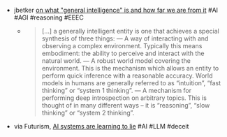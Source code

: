 - jbetker [on what "general intelligence" is and how far we are from it](https://nonint.com/2024/06/03/general-intelligence-2024/) #AI #AGI #reasoning #EEEC
	- > [...] a generally intelligent entity is one that achieves a special synthesis of three things:
	   — A way of interacting with and observing a complex environment. Typically this means embodiment: the ability to perceive and interact with the natural world.
	   — A robust world model covering the environment. This is the mechanism which allows an entity to perform quick inference with a reasonable accuracy. World models in humans are generally referred to as “intuition”, “fast thinking” or “system 1 thinking”.
	   — A mechanism for performing deep introspection on arbitrary topics. This is thought of in many different ways – it is “reasoning”, “slow thinking” or “system 2 thinking”.
- via Futurism, [AI systems are learning to lie](https://futurism.com/ai-systems-lie-deceive) #AI #LLM #deceit